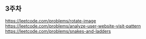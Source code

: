 ## 3주차

https://leetcode.com/problems/rotate-image  
https://leetcode.com/problems/analyze-user-website-visit-pattern  
https://leetcode.com/problems/snakes-and-ladders  
